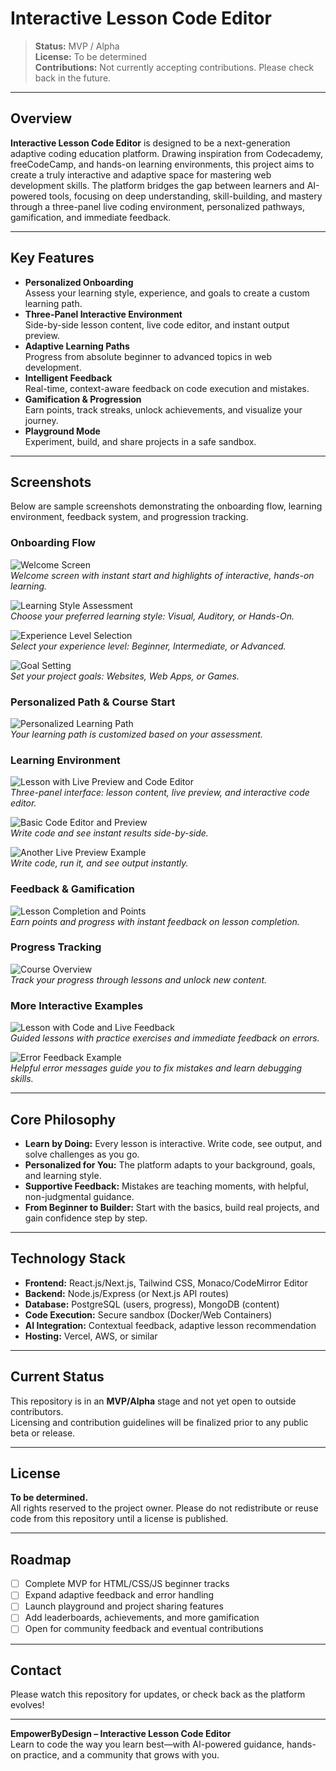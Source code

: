 # Interactive Lesson Code Editor

> **Status:** MVP / Alpha  
> **License:** To be determined  
> **Contributions:** Not currently accepting contributions. Please check back in the future.

---

## Overview

**Interactive Lesson Code Editor** is designed to be a next-generation adaptive coding education platform. Drawing inspiration from Codecademy, freeCodeCamp, and hands-on learning environments, this project aims to create a truly interactive and adaptive space for mastering web development skills. The platform bridges the gap between learners and AI-powered tools, focusing on deep understanding, skill-building, and mastery through a three-panel live coding environment, personalized pathways, gamification, and immediate feedback.

---

## Key Features

- **Personalized Onboarding**  
  Assess your learning style, experience, and goals to create a custom learning path.
- **Three-Panel Interactive Environment**  
  Side-by-side lesson content, live code editor, and instant output preview.
- **Adaptive Learning Paths**  
  Progress from absolute beginner to advanced topics in web development.
- **Intelligent Feedback**  
  Real-time, context-aware feedback on code execution and mistakes.
- **Gamification & Progression**  
  Earn points, track streaks, unlock achievements, and visualize your journey.
- **Playground Mode**  
  Experiment, build, and share projects in a safe sandbox.

---

## Screenshots

Below are sample screenshots demonstrating the onboarding flow, learning environment, feedback system, and progression tracking.

### Onboarding Flow

![Welcome Screen](images/onboarding%201.png)  
*Welcome screen with instant start and highlights of interactive, hands-on learning.*

![Learning Style Assessment](images/onboarding%202.png)  
*Choose your preferred learning style: Visual, Auditory, or Hands-On.*

![Experience Level Selection](images/onboarding%203.png)  
*Select your experience level: Beginner, Intermediate, or Advanced.*

![Goal Setting](images/onboarding%204.png)  
*Set your project goals: Websites, Web Apps, or Games.*

### Personalized Path & Course Start

![Personalized Learning Path](images/onboarding%205.png)  
*Your learning path is customized based on your assessment.*

### Learning Environment

![Lesson with Live Preview and Code Editor](images/3%20panel%20layout%20-%20beta.png)  
*Three-panel interface: lesson content, live preview, and interactive code editor.*

![Basic Code Editor and Preview](images/live%20code%20view%20-%20before.png)  
*Write code and see instant results side-by-side.*

![Another Live Preview Example](images/live%20code%20view%20-%20after%201.png)  
*Write code, run it, and see output instantly.*

### Feedback & Gamification

![Lesson Completion and Points](images/live%20code%20view%20-%20after.png)  
*Earn points and progress with instant feedback on lesson completion.*

### Progress Tracking

![Course Overview](images/course%20overview.png)  
*Track your progress through lessons and unlock new content.*

### More Interactive Examples

![Lesson with Code and Live Feedback](images/using%20get%20hint%201.png)  
*Guided lessons with practice exercises and immediate feedback on errors.*

![Error Feedback Example](images/feedback%201.png)  
*Helpful error messages guide you to fix mistakes and learn debugging skills.*

---

## Core Philosophy

- **Learn by Doing:** Every lesson is interactive. Write code, see output, and solve challenges as you go.
- **Personalized for You:** The platform adapts to your background, goals, and learning style.
- **Supportive Feedback:** Mistakes are teaching moments, with helpful, non-judgmental guidance.
- **From Beginner to Builder:** Start with the basics, build real projects, and gain confidence step by step.

---

## Technology Stack

- **Frontend:** React.js/Next.js, Tailwind CSS, Monaco/CodeMirror Editor
- **Backend:** Node.js/Express (or Next.js API routes)
- **Database:** PostgreSQL (users, progress), MongoDB (content)
- **Code Execution:** Secure sandbox (Docker/Web Containers)
- **AI Integration:** Contextual feedback, adaptive lesson recommendation
- **Hosting:** Vercel, AWS, or similar

---

## Current Status

This repository is in an **MVP/Alpha** stage and not yet open to outside contributors.  
Licensing and contribution guidelines will be finalized prior to any public beta or release.

---

## License

**To be determined.**  
All rights reserved to the project owner. Please do not redistribute or reuse code from this repository until a license is published.

---

## Roadmap

- [ ] Complete MVP for HTML/CSS/JS beginner tracks
- [ ] Expand adaptive feedback and error handling
- [ ] Launch playground and project sharing features
- [ ] Add leaderboards, achievements, and more gamification
- [ ] Open for community feedback and eventual contributions

---

## Contact

Please watch this repository for updates, or check back as the platform evolves!

---

**EmpowerByDesign – Interactive Lesson Code Editor**  
Learn to code the way you learn best—with AI-powered guidance, hands-on practice, and a community that grows with you.
